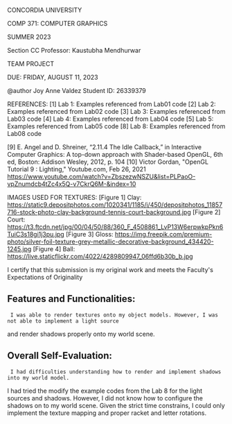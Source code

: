  
 CONCORDIA UNIVERSITY

 COMP 371: COMPUTER GRAPHICS

 SUMMER 2023

 Section CC
 Professor: Kaustubha Mendhurwar
 
 TEAM PROJECT

 DUE: FRIDAY, AUGUST 11, 2023
  
 @author Joy Anne Valdez	Student ID: 26339379


REFERENCES:
[1] Lab 1: Examples referenced from Lab01 code
[2] Lab 2: Examples referenced from Lab02 code
[3] Lab 3: Examples referenced from Lab03 code
[4] Lab 4: Examples referenced from Lab04 code
[5] Lab 5: Examples referenced from Lab05 code
[8] Lab 8: Examples referenced from Lab08 code


 [9] E. Angel and D. Shreiner, “2.11.4 The Idle Callback,” in Interactive Computer Graphics: 
     A top-down approach with Shader-based OpenGL, 6th ed, Boston: Addison Wesley, 2012, p. 104
[10] Victor Gordan, "OpenGL Tutorial 9 : Lighting," Youtube.com, Feb 26, 2021
     https://www.youtube.com/watch?v=ZbszezwNSZU&list=PLPaoO-vpZnumdcb4tZc4x5Q-v7CkrQ6M-&index=10

IMAGES USED FOR TEXTURES:
[Figure 1] Clay: https://static9.depositphotos.com/1020341/1185/i/450/depositphotos_11857716-stock-photo-clay-background-tennis-court-background.jpg
[Figure 2] Court: https://t3.ftcdn.net/jpg/00/04/50/88/360_F_4508861_LvP13W6erpwkpPkn6TuiC3s18gi1j3pu.jpg
[Figure 3] Gloss: https://img.freepik.com/premium-photo/silver-foil-texture-grey-metallic-decorative-background_434420-1245.jpg
[Figure 4] Ball: https://live.staticflickr.com/4022/4289809947_06ffd6b30b_b.jpg


I certify that this submission is my original work and meets the Faculty's Expectations of Originality

Features and Functionalities:
-----------------------------

     I was able to render textures onto my object models. However, I was not able to implement a light source
and render shadows properly onto my world scene. 

Overall Self-Evaluation:
-------------------------

     I had difficulties understanding how to render and implement shadows into my world model.
I had tried the modify the example codes from the Lab 8 for the light sources and shadows. However, 
I did not know how to configure the shadows on to my world scene. Given the strict time constrains,
I could only implement the texture mapping and proper racket and letter rotations.
